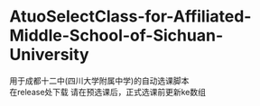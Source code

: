 # AtuoSelectClass-for-Affiliated-Middle-School-of-Sichuan-University
用于成都十二中(四川大学附属中学)的自动选课脚本\
在release处下载
请在预选课后，正式选课前更新ke数组
